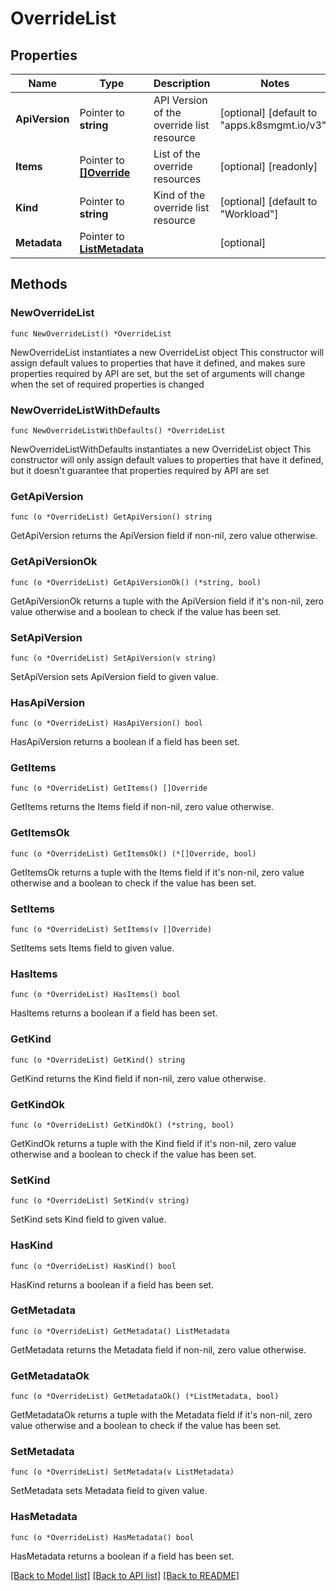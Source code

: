 # OverrideList

## Properties

Name | Type | Description | Notes
------------ | ------------- | ------------- | -------------
**ApiVersion** | Pointer to **string** | API Version of the override list resource | [optional] [default to "apps.k8smgmt.io/v3"]
**Items** | Pointer to [**[]Override**](Override.md) | List of the override resources | [optional] [readonly] 
**Kind** | Pointer to **string** | Kind of the override list resource | [optional] [default to "Workload"]
**Metadata** | Pointer to [**ListMetadata**](ListMetadata.md) |  | [optional] 

## Methods

### NewOverrideList

`func NewOverrideList() *OverrideList`

NewOverrideList instantiates a new OverrideList object
This constructor will assign default values to properties that have it defined,
and makes sure properties required by API are set, but the set of arguments
will change when the set of required properties is changed

### NewOverrideListWithDefaults

`func NewOverrideListWithDefaults() *OverrideList`

NewOverrideListWithDefaults instantiates a new OverrideList object
This constructor will only assign default values to properties that have it defined,
but it doesn't guarantee that properties required by API are set

### GetApiVersion

`func (o *OverrideList) GetApiVersion() string`

GetApiVersion returns the ApiVersion field if non-nil, zero value otherwise.

### GetApiVersionOk

`func (o *OverrideList) GetApiVersionOk() (*string, bool)`

GetApiVersionOk returns a tuple with the ApiVersion field if it's non-nil, zero value otherwise
and a boolean to check if the value has been set.

### SetApiVersion

`func (o *OverrideList) SetApiVersion(v string)`

SetApiVersion sets ApiVersion field to given value.

### HasApiVersion

`func (o *OverrideList) HasApiVersion() bool`

HasApiVersion returns a boolean if a field has been set.

### GetItems

`func (o *OverrideList) GetItems() []Override`

GetItems returns the Items field if non-nil, zero value otherwise.

### GetItemsOk

`func (o *OverrideList) GetItemsOk() (*[]Override, bool)`

GetItemsOk returns a tuple with the Items field if it's non-nil, zero value otherwise
and a boolean to check if the value has been set.

### SetItems

`func (o *OverrideList) SetItems(v []Override)`

SetItems sets Items field to given value.

### HasItems

`func (o *OverrideList) HasItems() bool`

HasItems returns a boolean if a field has been set.

### GetKind

`func (o *OverrideList) GetKind() string`

GetKind returns the Kind field if non-nil, zero value otherwise.

### GetKindOk

`func (o *OverrideList) GetKindOk() (*string, bool)`

GetKindOk returns a tuple with the Kind field if it's non-nil, zero value otherwise
and a boolean to check if the value has been set.

### SetKind

`func (o *OverrideList) SetKind(v string)`

SetKind sets Kind field to given value.

### HasKind

`func (o *OverrideList) HasKind() bool`

HasKind returns a boolean if a field has been set.

### GetMetadata

`func (o *OverrideList) GetMetadata() ListMetadata`

GetMetadata returns the Metadata field if non-nil, zero value otherwise.

### GetMetadataOk

`func (o *OverrideList) GetMetadataOk() (*ListMetadata, bool)`

GetMetadataOk returns a tuple with the Metadata field if it's non-nil, zero value otherwise
and a boolean to check if the value has been set.

### SetMetadata

`func (o *OverrideList) SetMetadata(v ListMetadata)`

SetMetadata sets Metadata field to given value.

### HasMetadata

`func (o *OverrideList) HasMetadata() bool`

HasMetadata returns a boolean if a field has been set.


[[Back to Model list]](../README.md#documentation-for-models) [[Back to API list]](../README.md#documentation-for-api-endpoints) [[Back to README]](../README.md)


